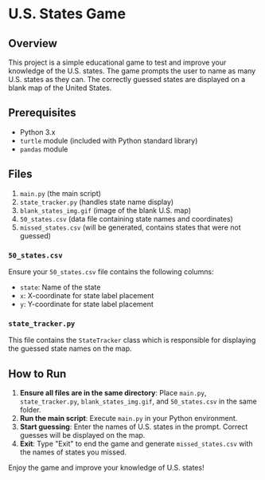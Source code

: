 # U.S. States Game

## Overview

This project is a simple educational game to test and improve your knowledge of the U.S. states. The game prompts the user to name as many U.S. states as they can. The correctly guessed states are displayed on a blank map of the United States.

## Prerequisites

- Python 3.x
- `turtle` module (included with Python standard library)
- `pandas` module

## Files

1. `main.py` (the main script)
2. `state_tracker.py` (handles state name display)
3. `blank_states_img.gif` (image of the blank U.S. map)
4. `50_states.csv` (data file containing state names and coordinates)
5. `missed_states.csv` (will be generated, contains states that were not guessed)

### `50_states.csv`

Ensure your `50_states.csv` file contains the following columns:
- `state`: Name of the state
- `x`: X-coordinate for state label placement
- `y`: Y-coordinate for state label placement

### `state_tracker.py`

This file contains the `StateTracker` class which is responsible for displaying the guessed state names on the map.

## How to Run

1. **Ensure all files are in the same directory**: Place `main.py`, `state_tracker.py`, `blank_states_img.gif`, and `50_states.csv` in the same folder.
2. **Run the main script**: Execute `main.py` in your Python environment.
3. **Start guessing**: Enter the names of U.S. states in the prompt. Correct guesses will be displayed on the map.
4. **Exit**: Type "Exit" to end the game and generate `missed_states.csv` with the names of states you missed.

Enjoy the game and improve your knowledge of U.S. states!
